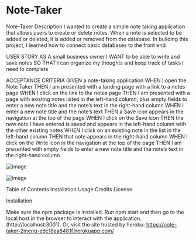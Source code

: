 # Note-Taker

Note-Taker
Description
I wanted to create a simple note taking application that allows users to create or delete notes. When a note is selected to be added or deleted, it is added or removed from the database. In building this project, I learned how to connect basic databases to the front end.

USER STORY AS A small business owner I WANT to be able to write and save notes SO THAT I can organize my thoughts and keep track of tasks I need to complete

ACCEPTANCE CRITERIA GIVEN a note-taking application WHEN I open the Note Taker THEN I am presented with a landing page with a link to a notes page WHEN I click on the link to the notes page THEN I am presented with a page with existing notes listed in the left-hand column, plus empty fields to enter a new note title and the note’s text in the right-hand column WHEN I enter a new note title and the note’s text THEN a Save icon appears in the navigation at the top of the page WHEN I click on the Save icon THEN the new note I have entered is saved and appears in the left-hand column with the other existing notes WHEN I click on an existing note in the list in the left-hand column THEN that note appears in the right-hand column WHEN I click on the Write icon in the navigation at the top of the page THEN I am presented with empty fields to enter a new note title and the note’s text in the right-hand column


![image](https://github.com/2Meng/Note-Taker/assets/91503750/2a5e0a34-f46c-4651-bbbd-9185b2a73f82)


![image](https://github.com/2Meng/Note-Taker/assets/91503750/9e8e3f21-1259-4110-8e6a-c1e2ae0bdf52)


Table of Contents
Installation
Usage
Credits
License


Installation

Make sure the npm package is installed. Run npm start and then go to the local host in the browser to interact with the application. (http://localhost:3001). Or, visit the site hosted by heroku: https://note-taker-2meng-edc18ea8481f.herokuapp.com/
